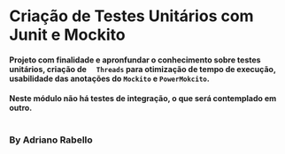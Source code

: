 
# Criação de Testes Unitários com Junit e Mockito
#### Projeto com finalidade e apronfundar o conhecimento sobre testes unitários, criação de `  Threads` para otimização de tempo de execução, usabilidade das anotações do `Mockito` e `PowerMokcito`. 
#### Neste módulo não há testes de integração, o que será contemplado em outro. 
#
# 

### By Adriano Rabello

